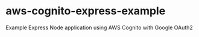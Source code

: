 # aws-cognito-express-example
Example Express Node application using AWS Cognito with Google OAuth2
